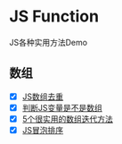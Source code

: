 # JS Function
JS各种实用方法Demo

## 数组
- [x] [JS数组去重](https://github.com/liangfengbo/JSFunction/issues/1)
- [x] [判断JS变量是不是数组](https://github.com/liangfengbo/JSFunction/issues/2)
- [x] [5个很实用的数组迭代方法](https://github.com/liangfengbo/JSFunction/issues/3)
- [x] [JS冒泡排序](https://github.com/liangfengbo/JSFunction/issues/4)
